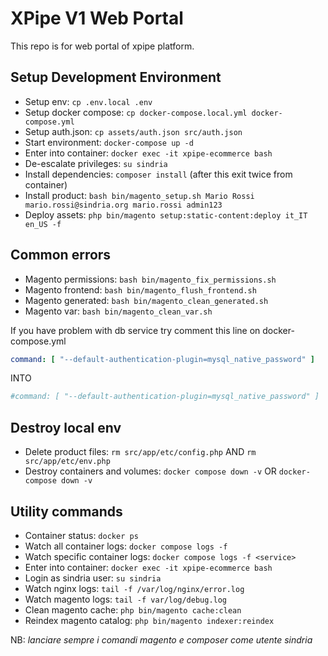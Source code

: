 # XPipe V1 Web Portal

This repo is for web portal of xpipe platform.

## Setup Development Environment

- Setup env: `cp .env.local .env`
- Setup docker compose: `cp docker-compose.local.yml docker-compose.yml`
- Setup auth.json: `cp assets/auth.json src/auth.json`
- Start environment: `docker-compose up -d`
- Enter into container: `docker exec -it xpipe-ecommerce bash`
- De-escalate privileges: `su sindria`
- Install dependencies: `composer install` (after this exit twice from container)
- Install product: `bash bin/magento_setup.sh Mario Rossi mario.rossi@sindria.org mario.rossi admin123`
- Deploy assets: `php bin/magento setup:static-content:deploy it_IT en_US -f`

## Common errors

- Magento permissions: `bash bin/magento_fix_permissions.sh`
- Magento frontend: `bash bin/magento_flush_frontend.sh`
- Magento generated: `bash bin/magento_clean_generated.sh`
- Magento var: `bash bin/magento_clean_var.sh`

If you have problem with db service try comment this line on docker-compose.yml


```yaml
command: [ "--default-authentication-plugin=mysql_native_password" ]
```

INTO

```yaml
#command: [ "--default-authentication-plugin=mysql_native_password" ]
```


## Destroy local env

- Delete product files: `rm src/app/etc/config.php` AND `rm src/app/etc/env.php`
- Destroy containers and volumes: `docker compose down -v` OR `docker-compose down -v`

## Utility commands

- Container status: `docker ps`
- Watch all container logs: `docker compose logs -f`
- Watch specific container logs: `docker compose logs -f <service>`
- Enter into container: `docker exec -it xpipe-ecommerce bash`
- Login as sindria user: `su sindria`
- Watch nginx logs: `tail -f /var/log/nginx/error.log`
- Watch magento logs: `tail -f var/log/debug.log`
- Clean magento cache: `php bin/magento cache:clean`
- Reindex magento catalog: `php bin/magento indexer:reindex`

NB: *lanciare sempre i comandi magento e composer come utente sindria*

###